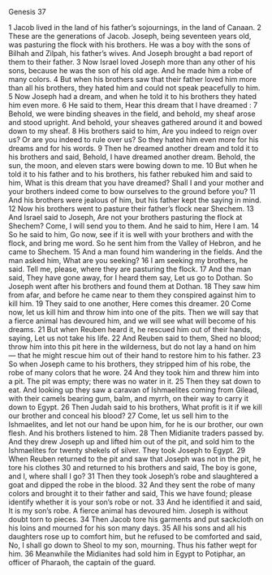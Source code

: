 Genesis 37

1	Jacob lived in the land of his father’s sojournings, in the land of Canaan.
2	These are the generations of Jacob. Joseph, being seventeen years old, was pasturing the flock with his brothers. He was a boy with the sons of Bilhah and Zilpah, his father’s wives. And Joseph brought a bad report of them to their father.
3	Now Israel loved Joseph more than any other of his sons, because he was the son of his old age. And he made him a robe of many colors.
4	But when his brothers saw that their father loved him more than all his brothers, they hated him and could not speak peacefully to him.
5	Now Joseph had a dream, and when he told it to his brothers they hated him even more.
6	He said to them, Hear this dream that I have dreamed :
7	Behold, we were binding sheaves in the field, and behold, my sheaf arose and stood upright. And behold, your sheaves gathered around it and bowed down to my sheaf.
8	His brothers said to him, Are you indeed to reign over us? Or are you indeed to rule over us? So they hated him even more for his dreams and for his words.
9	Then he dreamed another dream and told it to his brothers and said, Behold, I have dreamed another dream. Behold, the sun, the moon, and eleven stars were bowing down to me.
10	But when he told it to his father and to his brothers, his father rebuked him and said to him, What is this dream that you have dreamed? Shall I and your mother and your brothers indeed come to bow ourselves to the ground before you?
11	And his brothers were jealous of him, but his father kept the saying in mind.
12	Now his brothers went to pasture their father’s flock near Shechem.
13	And Israel said to Joseph, Are not your brothers pasturing the flock at Shechem? Come, I will send you to them. And he said to him, Here I am.
14	So he said to him, Go now, see if it is well with your brothers and with the flock, and bring me word. So he sent him from the Valley of Hebron, and he came to Shechem.
15	And a man found him wandering in the fields. And the man asked him, What are you seeking?
16	I am seeking my brothers, he said. Tell me, please, where they are pasturing the flock.
17	And the man said, They have gone away, for I heard them say, Let us go to Dothan. So Joseph went after his brothers and found them at Dothan.
18	They saw him from afar, and before he came near to them they conspired against him to kill him.
19	They said to one another, Here comes this dreamer.
20	Come now, let us kill him and throw him into one of the pits. Then we will say that a fierce animal has devoured him, and we will see what will become of his dreams.
21	But when Reuben heard it, he rescued him out of their hands, saying, Let us not take his life.
22	And Reuben said to them, Shed no blood; throw him into this pit here in the wilderness, but do not lay a hand on him — that he might rescue him out of their hand to restore him to his father.
23	So when Joseph came to his brothers, they stripped him of his robe, the robe of many colors that he wore.
24	And they took him and threw him into a pit. The pit was empty; there was no water in it.
25	Then they sat down to eat. And looking up they saw a caravan of Ishmaelites coming from Gilead, with their camels bearing gum, balm, and myrrh, on their way to carry it down to Egypt.
26	Then Judah said to his brothers, What profit is it if we kill our brother and conceal his blood?
27	Come, let us sell him to the Ishmaelites, and let not our hand be upon him, for he is our brother, our own flesh. And his brothers listened to him.
28	Then Midianite traders passed by. And they drew Joseph up and lifted him out of the pit, and sold him to the Ishmaelites for twenty shekels of silver. They took Joseph to Egypt.
29	When Reuben returned to the pit and saw that Joseph was not in the pit, he tore his clothes
30	and returned to his brothers and said, The boy is gone, and I, where shall I go?
31	Then they took Joseph’s robe and slaughtered a goat and dipped the robe in the blood.
32	And they sent the robe of many colors and brought it to their father and said, This we have found; please identify whether it is your son’s robe or not.
33	And he identified it and said, It is my son’s robe. A fierce animal has devoured him. Joseph is without doubt torn to pieces.
34	Then Jacob tore his garments and put sackcloth on his loins and mourned for his son many days.
35	All his sons and all his daughters rose up to comfort him, but he refused to be comforted and said, No, I shall go down to Sheol to my son, mourning. Thus his father wept for him.
36	Meanwhile the Midianites had sold him in Egypt to Potiphar, an officer of Pharaoh, the captain of the guard.


